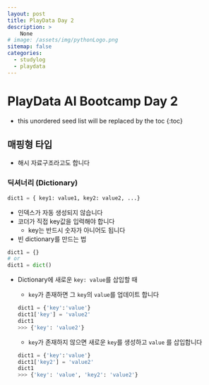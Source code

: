 ```yaml
---
layout: post
title: PlayData Day 2
description: >
    None
# image: /assets/img/pythonLogo.png
sitemap: false
categories:
  - studylog
  - playdata
---
```

# PlayData AI Bootcamp Day 2

* this unordered seed list will be replaced by the toc
{:toc}

## 매핑형 타입
- 해시 자료구조라고도 합니다

### 딕셔너리 (Dictionary)

```python
dict1 = { key1: value1, key2: value2, ...}
```

- 인덱스가 자동 생성되지 않습니다
- 코더가 직접 key값을 입력해야 합니다
	- key는 반드시 숫자가 아니어도 됩니다
- 빈 dictionary를 만드는 법

```python
dict1 = {}
# or 
dict1 = dict()
```

- Dictionary에 새로운 `key: value`를 삽입할 때 
	- `key`가 존재하면 그 `key`의 `value`를 업데이트 합니다

	```python
	dict1 = {'key':'value'}
	dict1['key'] = 'value2'
	dict1
	>>> {'key': 'value2'}
	```
	
	- `key`가 존재하지 않으면 새로운 `key`를 생성하고  `value` 를 삽입합니다

	```python
	dict1 = {'key':'value'}
	dict1['key2'] = 'value2'
	dict1
	>>> {'key': 'value', 'key2': 'value2'}
	```


